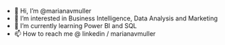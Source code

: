 - 👋 Hi, I’m @marianavmuller
- 👀 I’m interested in Business Intelligence, Data Analysis and Marketing
- 🌱 I’m currently learning Power BI and SQL
- 📫 How to reach me @ linkedin / marianavmuller

<!---
marianavmuller/marianavmuller is a ✨ special ✨ repository because its `README.md` (this file) appears on your GitHub profile.
You can click the Preview link to take a look at your changes.
--->
